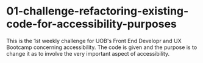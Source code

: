 # 01-challenge-refactoring-existing-code-for-accessibility-purposes
This is the 1st weekly challenge for UOB's Front End Developr and UX Bootcamp concerning accessibility. The code is given and the purpose is to change it as to involve the very important aspect of accessibility.
